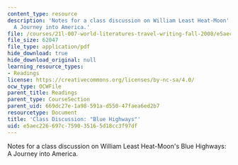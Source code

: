 ```yaml
---
content_type: resource
description: 'Notes for a class discussion on William Least Heat-Moon''s Blue Highways:
  A Journey into America.'
file: /courses/21l-007-world-literatures-travel-writing-fall-2008/e5aec226697c759035165d18cc3f97df_thoughts.pdf
file_size: 62047
file_type: application/pdf
hide_download: true
hide_download_original: null
learning_resource_types:
- Readings
license: https://creativecommons.org/licenses/by-nc-sa/4.0/
ocw_type: OCWFile
parent_title: Readings
parent_type: CourseSection
parent_uid: 669dc27e-1a98-591a-d550-47faea6ed2b7
resourcetype: Document
title: 'Class Discussion: "Blue Highways"'
uid: e5aec226-697c-7590-3516-5d18cc3f97df
---
```

Notes for a class discussion on William Least Heat-Moon's Blue Highways: A Journey into America.
